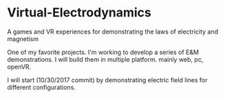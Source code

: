 # Virtual-Electrodynamics
A games and VR experiences for demonstrating the laws of electricity and magnetism 

One of my favorite projects. I'm working to develop a series of E&M demonstrations. I will build them in multiple platform. 
mainly web, pc, openVR.
 
I will start (10/30/2017 commit) by demonstrating electric field lines for different configurations. 
